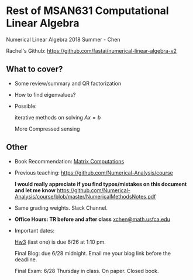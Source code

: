 # Rest of MSAN631 Computational Linear Algebra
Numerical Linear Algebra 2018 Summer - Chen

Rachel's Github: https://github.com/fastai/numerical-linear-algebra-v2

## What to cover?

- Some review/summary and QR factorization

- How to find eigenvalues?

- Possible: 
 
  iterative methods on solving $Ax=b$
  
  More Compressed sensing
  
## Other

- Book Recommendation: [Matrix Computations](https://www.amazon.com/Computations-Hopkins-Studies-Mathematical-Sciences/dp/1421407949/ref=sr_1_1?ie=UTF8&qid=1529198670&sr=8-1&keywords=matrix+computations)

- Previous teaching: https://github.com/Numerical-Analysis/course

  **I would really appreciate if you find typos/mistakes on this document and let me know**
https://github.com/Numerical-Analysis/course/blob/master/NumericalMethodsNotes.pdf

- Same grading weights. Slack Channel. 

- **Office Hours: TR before and after class**
  xchen@math.usfca.edu

- Important dates:

  [Hw3](nbs/hw3.ipynb) (last one) is due 6/26 at 1:10 pm. 
  
  Final Blog: due 6/28 midnight. Email me your blog link before the deadline.
  
  Final Exam: 6/28 Thursday in class. On paper. Closed book.
